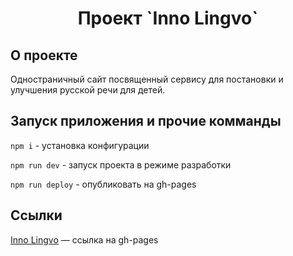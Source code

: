 <h1 align="center">Проект `Inno Lingvo`</h1>


## О проекте

Одностраничный сайт посвященный сервису для постановки и улучшения русской речи для детей. 


## Запуск приложения и прочие комманды

`npm i` - установка конфигурации

`npm run dev` - запуск проекта в режиме разработки

`npm run deploy` - опубликовать на gh-pages


## Ссылки

[Inno Lingvo](https://wadimsh.github.io/Project/dist/index.html) — ссылка на gh-pages  

